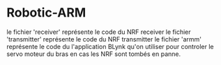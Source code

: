 # Robotic-ARM
le fichier 'receiver' représente le code du NRF receiver
le fichier 'transmitter' représente le code du NRF transmitter
le fichier 'armm' représente le code du l'application BLynk qu'on utiliser pour controler le servo moteur du bras en cas les NRF sont tombés en panne.
